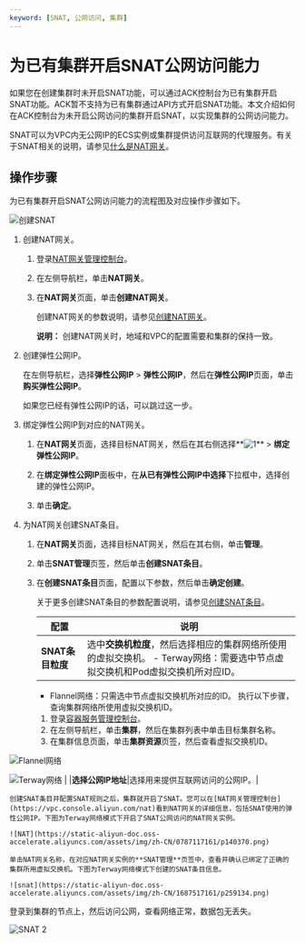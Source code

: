 ```yaml
---
keyword: [SNAT, 公网访问, 集群]
---
```


# 为已有集群开启SNAT公网访问能力

如果您在创建集群时未开启SNAT功能，可以通过ACK控制台为已有集群开启SNAT功能。ACK暂不支持为已有集群通过API方式开启SNAT功能。本文介绍如何在ACK控制台为未开启公网访问的集群开启SNAT，以实现集群的公网访问能力。

SNAT可以为VPC内无公网IP的ECS实例或集群提供访问互联网的代理服务。有关于SNAT相关的说明，请参见[什么是NAT网关](/intl.zh-CN/产品简介/什么是NAT网关.md)。

## 操作步骤

为已有集群开启SNAT公网访问能力的流程图及对应操作步骤如下。

![创建SNAT](https://static-aliyun-doc.oss-accelerate.aliyuncs.com/assets/img/zh-CN/9263117161/p259133.png)

1.  创建NAT网关。

    1.  登录[NAT网关管理控制台](https://vpc.console.aliyun.com/nat)。

    2.  在左侧导航栏，单击**NAT网关**。

    3.  在**NAT网关**页面，单击**创建NAT网关**。

        创建NAT网关的参数说明，请参见[创建NAT网关]()。

        **说明：** 创建NAT网关时，地域和VPC的配置需要和集群的保持一致。

2.  创建弹性公网IP。

    在左侧导航栏，选择**弹性公网IP** \> **弹性公网IP**，然后在**弹性公网IP**页面，单击**购买弹性公网IP**。

    如果您已经有弹性公网IP的话，可以跳过这一步。

3.  绑定弹性公网IP到对应的NAT网关。

    1.  在**NAT网关**页面，选择目标NAT网关，然后在其右侧选择**![1](https://static-aliyun-doc.oss-accelerate.aliyuncs.com/assets/img/zh-CN/4475659951/p140355.png)** \> **绑定弹性公网IP**。

    2.  在**绑定弹性公网IP**面板中，在**从已有弹性公网IP中选择**下拉框中，选择创建的弹性公网IP。

    3.  单击**确定**。

4.  为NAT网关创建SNAT条目。

    1.  在**NAT网关**页面，选择目标NAT网关，然后在其右侧，单击**管理**。

    2.  单击**SNAT管理**页签，然后单击**创建SNAT条目**。

    3.  在**创建SNAT条目**页面，配置以下参数，然后单击**确定创建**。

        关于更多创建SNAT条目的参数配置说明，请参见[创建SNAT条目](/intl.zh-CN/控制台操作指南/创建SNAT实现访问公网服务.md)。

        |配置|说明|
        |--|--|
        |**SNAT条目粒度**|选中**交换机粒度**，然后选择相应的集群网络所使用的虚拟交换机。        -   Terway网络：需要选中节点虚拟交换机和Pod虚拟交换机所对应ID。
        -   Flannel网络：只需选中节点虚拟交换机所对应的ID。
执行以下步骤，查询集群网络所使用虚拟交换机ID。

        1.  登录[容器服务管理控制台](https://cs.console.aliyun.com)。
        2.  在左侧导航栏，单击**集群**，然后在集群列表中单击目标集群名称。
        3.  在集群信息页面，单击**集群资源**页签，然后查看虚拟交换机ID。

![Flannel网络](../images/p255169.png "Flannel网络")

![Terway网络](../images/p255209.png "Terway网络") |
        |**选择公网IP地址**|选择用来提供互联网访问的公网IP。|

    创建SNAT条目并配置SNAT规则之后，集群就开启了SNAT。您可以在[NAT网关管理控制台](https://vpc.console.aliyun.com/nat)看到NAT网关的详细信息，包括SNAT使用的弹性公网IP。下图为Terway网络模式下开启了SNAT公网访问的NAT网关实例。

    ![NAT](https://static-aliyun-doc.oss-accelerate.aliyuncs.com/assets/img/zh-CN/0787117161/p140370.png)

    单击NAT网关名称，在对应NAT网关实例的**SNAT管理**页签中，查看并确认已绑定了正确的集群所用虚拟交换机。下图为Terway网络模式下创建的SNAT条目信息。

    ![snat](https://static-aliyun-doc.oss-accelerate.aliyuncs.com/assets/img/zh-CN/1687517161/p259134.png)


登录到集群的节点上，然后访问公网，查看网络正常，数据包无丢失。

![SNAT 2](https://static-aliyun-doc.oss-accelerate.aliyuncs.com/assets/img/zh-CN/4475659951/p140471.png)

